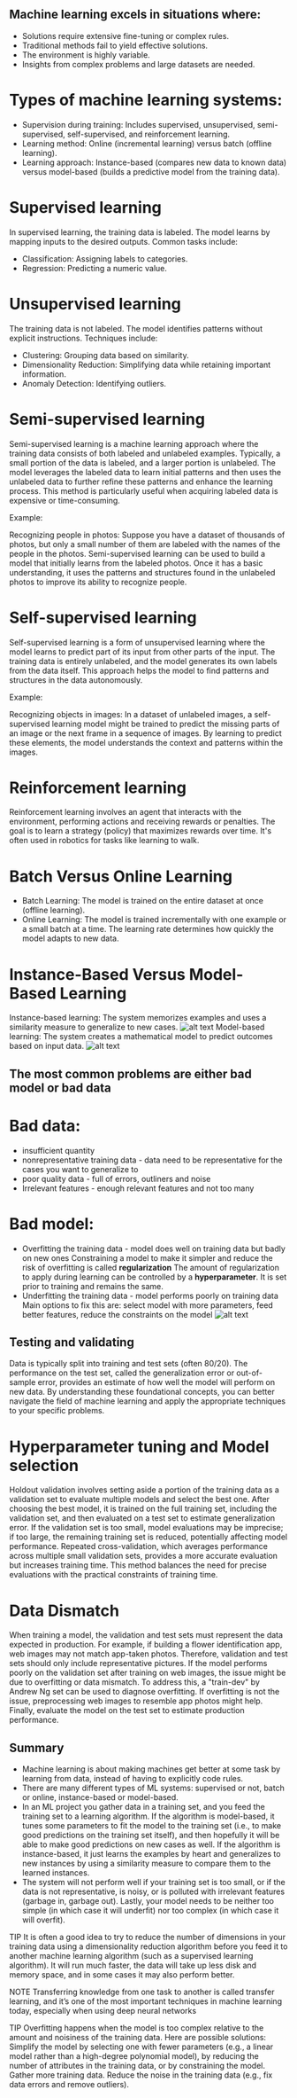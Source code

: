 ## Machine learning excels in situations where:
- Solutions require extensive fine-tuning or complex rules.
- Traditional methods fail to yield effective solutions.
- The environment is highly variable.
- Insights from complex problems and large datasets are needed.


# Types of machine learning systems:
- Supervision during training: Includes supervised, unsupervised, semi-supervised, self-supervised, and reinforcement learning.
- Learning method: Online (incremental learning) versus batch (offline learning).
- Learning approach: Instance-based (compares new data to known data) versus model-based (builds a predictive model from the training data).

# Supervised learning
In supervised learning, the training data is labeled. The model learns by mapping inputs to the desired outputs. Common tasks include:
- Classification: Assigning labels to categories.
- Regression: Predicting a numeric value.

# Unsupervised learning
The training data is not labeled. The model identifies patterns without explicit instructions. Techniques include:
- Clustering: Grouping data based on similarity.
- Dimensionality Reduction: Simplifying data while retaining important information.
- Anomaly Detection: Identifying outliers.

# Semi-supervised learning
Semi-supervised learning is a machine learning approach where the training data consists of both labeled and unlabeled examples. Typically, a small portion of the data is labeled, and a larger portion is unlabeled. The model leverages the labeled data to learn initial patterns and then uses the unlabeled data to further refine these patterns and enhance the learning process. This method is particularly useful when acquiring labeled data is expensive or time-consuming.

Example:

Recognizing people in photos: Suppose you have a dataset of thousands of photos, but only a small number of them are labeled with the names of the people in the photos. Semi-supervised learning can be used to build a model that initially learns from the labeled photos. Once it has a basic understanding, it uses the patterns and structures found in the unlabeled photos to improve its ability to recognize people.

# Self-supervised learning
Self-supervised learning is a form of unsupervised learning where the model learns to predict part of its input from other parts of the input. The training data is entirely unlabeled, and the model generates its own labels from the data itself. This approach helps the model to find patterns and structures in the data autonomously.

Example:

Recognizing objects in images: In a dataset of unlabeled images, a self-supervised learning model might be trained to predict the missing parts of an image or the next frame in a sequence of images. By learning to predict these elements, the model understands the context and patterns within the images.

# Reinforcement learning
Reinforcement learning involves an agent that interacts with the environment, performing actions and receiving rewards or penalties. The goal is to learn a strategy (policy) that maximizes rewards over time. It's often used in robotics for tasks like learning to walk.

# Batch Versus Online Learning
- Batch Learning: The model is trained on the entire dataset at once (offline learning).
- Online Learning: The model is trained incrementally with one example or a small batch at a time. The learning rate determines how quickly the model adapts to new data.

# Instance-Based Versus Model-Based Learning
Instance-based learning: The system memorizes examples and uses a similarity measure to generalize to new cases.
![alt text](image-2.png)
Model-based learning:  The system creates a mathematical model to predict outcomes based on input data.
![alt text](image-1.png)


## The most common problems are either bad model or bad data
# Bad data:
- insufficient quantity
- nonrepresentative training data - data need to be representative for the cases you want to generalize to
- poor quality data - full of errors, outliners and noise
- Irrelevant features - enough relevant features and not too many

# Bad model:
- Overfitting the training data - model does well on training data but badly on new ones
Constraining a model to make it simpler and reduce the risk of overfitting is called **regularization**
The amount of regularization to apply during learning can be controlled by a **hyperparameter**. It is set prior to training and remains the same. 
- Underfitting the training data - model performs poorly on training data
Main options to fix this are: select model with more parameters, feed better features, reduce the constraints on the model
![alt text](image.png)


## Testing and validating
Data is typically split into training and test sets (often 80/20). The performance on the test set, called the generalization error or out-of-sample error, provides an estimate of how well the model will perform on new data.
By understanding these foundational concepts, you can better navigate the field of machine learning and apply the appropriate techniques to your specific problems.

# Hyperparameter tuning and Model selection
Holdout validation involves setting aside a portion of the training data as a validation set to evaluate multiple models and select the best one. 
After choosing the best model, it is trained on the full training set, including the validation set, and then evaluated on a test set to estimate generalization error. 
If the validation set is too small, model evaluations may be imprecise; if too large, the remaining training set is reduced, potentially affecting model performance. 
Repeated cross-validation, which averages performance across multiple small validation sets, provides a more accurate evaluation but increases training time. 
This method balances the need for precise evaluations with the practical constraints of training time.

# Data Dismatch
When training a model, the validation and test sets must represent the data expected in production. 
For example, if building a flower identification app, web images may not match app-taken photos. 
Therefore, validation and test sets should only include representative pictures. 
If the model performs poorly on the validation set after training on web images, the issue might be due to overfitting or data mismatch. 
To address this, a "train-dev" by Andrew Ng set can be used to diagnose overfitting. 
If overfitting is not the issue, preprocessing web images to resemble app photos might help. Finally, evaluate the model on the test set to estimate production performance.

## Summary
- Machine learning is about making machines get better at some task by
learning from data, instead of having to explicitly code rules.
- There are many different types of ML systems: supervised or not, batch
or online, instance-based or model-based.
- In an ML project you gather data in a training set, and you feed the
training set to a learning algorithm. If the algorithm is model-based, it
tunes some parameters to fit the model to the training set (i.e., to make
good predictions on the training set itself), and then hopefully it will be
able to make good predictions on new cases as well. If the algorithm is
instance-based, it just learns the examples by heart and generalizes to
new instances by using a similarity measure to compare them to the
learned instances.
- The system will not perform well if your training set is too small, or if
the data is not representative, is noisy, or is polluted with irrelevant
features (garbage in, garbage out). Lastly, your model needs to be
neither too simple (in which case it will underfit) nor too complex (in
which case it will overfit).

TIP
It is often a good idea to try to reduce the number of dimensions in your training data
using a dimensionality reduction algorithm before you feed it to another machine learning
algorithm (such as a supervised learning algorithm). It will run much faster, the data will
take up less disk and memory space, and in some cases it may also perform better.

NOTE
Transferring knowledge from one task to another is called transfer learning, and it’s one
of the most important techniques in machine learning today, especially when using deep
neural networks

TIP
Overfitting happens when the model is too complex relative to the amount and noisiness
of the training data. Here are possible solutions:
Simplify the model by selecting one with fewer parameters (e.g., a linear model
rather than a high-degree polynomial model), by reducing the number of attributes
in the training data, or by constraining the model.
Gather more training data.
Reduce the noise in the training data (e.g., fix data errors and remove outliers).